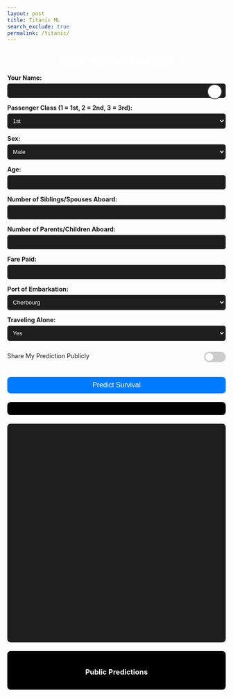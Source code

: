 ```yaml
---
layout: post
title: Titanic ML
search_exclude: true
permalink: /titanic/
---
```




<h2>Titanic Survival Prediction</h2>

<div style="position: relative;">
<form id="titanic-form">
  <div style="position: absolute; top: 0.5rem; right: 0.5rem;">
    <div style="position: relative;">
      <button id="helpBtn" style="background-color: white; border: 2px solid #333; border-radius: 50%; width: 35px; height: 35px; font-weight: bold; font-size: 1.2rem; cursor: help;">?</button>
      <div id="tooltip" style="display: none; position: absolute; top: 40px; right: 0; background: rgb(65, 83, 201); color: white; border: 1px solid #ccc; border-radius: 12px; padding: 1rem; width: 400px; font-size: 1rem; box-shadow: 0px 4px 10px rgba(0,0,0,0.1); z-index: 10; white-space: normal; word-wrap: break-word;">
        <strong>How it Works:</strong>
        <p> The backend uses scikit-learn’s QuantileTransformer to convert raw MCQ and FRQ scores into percentile values by learning from a dataset of past scores. When users input their scores on the frontend, the data is sent to a Flask API, where the backend applies the transformer to map the scores to a uniform distribution. This effectively shows each user's percentile ranking compared to the data, which is then returned and displayed on the frontend.
        <a href="../scoreblog/" target="_blank" rel="noopener noreferrer">
        View the how the score predictor work, step-by-step!
        </a>
        </p>
      </div>
    </div>
  </div>
  <label for="name">Your Name:</label>
  <input type="text" id="name" required />

  <label for="pclass">Passenger Class (1 = 1st, 2 = 2nd, 3 = 3rd):</label>
  <select id="pclass" required>
    <option value="1">1st</option>
    <option value="2">2nd</option>
    <option value="3">3rd</option>
  </select>

  <label for="sex">Sex:</label>
  <select id="sex" required>
    <option value="male">Male</option>
    <option value="female">Female</option>
  </select>

  <label for="age">Age:</label>
  <input type="number" id="age" min="0" step="0.1" required />

  <label for="sibsp">Number of Siblings/Spouses Aboard:</label>
  <input type="number" id="sibsp" min="0" required />

  <label for="parch">Number of Parents/Children Aboard:</label>
  <input type="number" id="parch" min="0" required />

  <label for="fare">Fare Paid:</label>
  <input type="number" id="fare" min="0" step="0.01" required />

  <label for="embarked">Port of Embarkation:</label>
  <select id="embarked" required>
    <option value="C">Cherbourg</option>
    <option value="Q">Queenstown</option>
    <option value="S">Southampton</option>
  </select>

  <label for="alone">Traveling Alone:</label>
  <select id="alone" required>
    <option value="true">Yes</option>
    <option value="false">No</option>
  </select>

  <div class="checkbox-group">
    <span class="checkbox-label">Share My Prediction Publicly</span>
    <label class="switch">
      <input type="checkbox" id="share" />
      <span class="slider"></span>
    </label>
  </div>

  <button type="submit">Predict Survival</button>
</form>

<div class="result" id="result"></div>

<canvas id="predictionChart" width="400" height="400" style="margin-top: 20px;"></canvas>

<div class="result" id="shared-results">
  <h3>Public Predictions</h3>
  <ul id="shared-list"></ul>
</div>

<!-- Chart.js CDN -->
<script src="https://cdn.jsdelivr.net/npm/chart.js"></script>

<style>
  h2, h3 {
    text-align: center;
    color: #ffffff;
  }

  label {
    display: block;
    margin: 10px 0 5px;
    font-weight: bold;
  }

  input, select {
    width: 100%;
    padding: 8px;
    border-radius: 5px;
    border: 1px solid #333;
    background-color: #1e1e1e;
    color: white;
  }

  button {
    margin-top: 15px;
    padding: 10px;
    width: 100%;
    background-color: #007bff;
    color: white;
    border: none;
    border-radius: 8px;
    font-size: 16px;
    cursor: pointer;
  }

  button:hover {
    background-color: #0056b3;
  }

  .result {
    margin-top: 20px;
    padding: 15px;
    background-color: #000;
    border-radius: 8px;
    box-shadow: 0 0 5px rgba(255,255,255,0.1);
  }

  ul {
    list-style-type: none;
    padding-left: 0;
  }

  li {
    margin: 8px 0;
    padding: 6px 10px;
    background: #1f1f1f;
    border-radius: 6px;
    color: #fff;
  }

  .switch {
    position: relative;
    display: inline-block;
    width: 50px;
    height: 24px;
  }

  .switch input {
    opacity: 0;
    width: 0;
    height: 0;
  }

  .slider {
    position: absolute;
    cursor: pointer;
    top: 0; left: 0;
    right: 0; bottom: 0;
    background-color: #ccc;
    transition: 0.4s;
    border-radius: 24px;
  }

  .slider:before {
    position: absolute;
    content: "";
    height: 18px;
    width: 18px;
    left: 3px;
    bottom: 3px;
    background-color: white;
    transition: 0.4s;
    border-radius: 50%;
  }

  input:checked + .slider {
    background-color: #2196F3;
  }

  input:checked + .slider:before {
    transform: translateX(26px);
  }

  .checkbox-group {
    margin-top: 15px;
    display: flex;
    align-items: center;
    gap: 10px;
  }

  .checkbox-label {
    flex-grow: 1;
  }

  canvas {
    display: block;
    margin: 0 auto;
    background-color: #1e1e1e;
    border-radius: 8px;
  }
</style>

<script>
import { pythonURI, fetchOptions } from "/assets/js/api/config.js";  
// Hover effect for the "?" tooltip
const helpButton = document.querySelector('button');
const tooltip = helpButton.nextElementSibling;

helpButton.addEventListener('mouseenter', () => {
  tooltip.style.display = 'block';
});

helpButton.addEventListener('mouseleave', () => {
  tooltip.style.display = 'none';
});

tooltip.addEventListener('mouseenter', () => {
  tooltip.style.display = 'block';
});
tooltip.addEventListener('mouseleave', () => {
  tooltip.style.display = 'none';
});

  function updateSharedResults() {
    const shared = JSON.parse(localStorage.getItem("sharedPredictions") || "[]");
    const list = document.getElementById("shared-list");
    list.innerHTML = "";
    shared.forEach(entry => {
      const li = document.createElement("li");
      li.innerHTML = `<strong>${entry.name}</strong>: ${entry.survive}% survive, ${entry.die}% die`;
      list.appendChild(li);
    });
  }

  document.getElementById("titanic-form").addEventListener("submit", async function (e) {
    e.preventDefault();

    const name = document.getElementById("name").value;
    const data = {
      name: [name],
      pclass: [parseInt(document.getElementById("pclass").value)],
      sex: [document.getElementById("sex").value],
      age: [parseFloat(document.getElementById("age").value)],
      sibsp: [parseInt(document.getElementById("sibsp").value)],
      parch: [parseInt(document.getElementById("parch").value)],
      fare: [parseFloat(document.getElementById("fare").value)],
      embarked: [document.getElementById("embarked").value],
      alone: [document.getElementById("alone").value === "true"]
    };

    const share = document.getElementById("share").checked;
    const responseBox = document.getElementById("result");
    responseBox.innerHTML = "Predicting...";

    try {
      const res = await fetch(pythonURI + '/api/titanic/predict', {
        method: "POST",
        headers: { "Content-Type": "application/json" },
        credentials: "include",
        body: JSON.stringify(data)
      });

      if (!res.ok) throw new Error("Prediction failed");

      const result = await res.json();
      const die = (result.die * 100).toFixed(2);
      const survive = (result.survive * 100).toFixed(2);

      responseBox.innerHTML = `
        <strong>Prediction:</strong><br/>
        <span style="color: red;">Death Probability: ${die}%</span><br/>
        <span style="color: lime;">Survival Probability: ${survive}%</span>
      `;

      const ctx = document.getElementById("predictionChart").getContext("2d");
      window.predictionChart = new Chart(ctx, {
        type: "pie",
        data: {
          labels: ["Survive", "Die"],
          datasets: [{
            data: [survive, die],
            backgroundColor: ["#00ff00", "#ff0000"]
          }]
        },
        options: {
          responsive: true,
          plugins: {
            legend: {
              position: "bottom",
              labels: { color: "white" }
            },
            title: {
              display: true,
              text: "Survival vs Death Probability",
              color: "white",
              font: { size: 18 }
            }
          }
        }
      });

      if (share) {
        const shared = JSON.parse(localStorage.getItem("sharedPredictions") || "[]");
        shared.push({ name, survive, die });
        localStorage.setItem("sharedPredictions", JSON.stringify(shared));
        updateSharedResults();
      }
    } catch (err) {
      responseBox.innerHTML = "Error: Could not get prediction.";
      console.error(err);
    }
  });

  window.addEventListener("DOMContentLoaded", updateSharedResults);
</script>